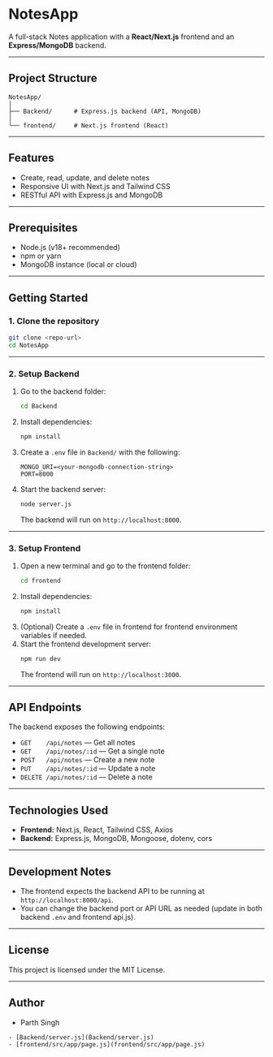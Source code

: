 
# NotesApp

A full-stack Notes application with a **React/Next.js** frontend and an **Express/MongoDB** backend.

---

## Project Structure

```
NotesApp/
│
├── Backend/      # Express.js backend (API, MongoDB)
│
└── frontend/     # Next.js frontend (React)
```

---

## Features

- Create, read, update, and delete notes
- Responsive UI with Next.js and Tailwind CSS
- RESTful API with Express.js and MongoDB

---

## Prerequisites

- Node.js (v18+ recommended)
- npm or yarn
- MongoDB instance (local or cloud)

---

## Getting Started

### 1. Clone the repository

```sh
git clone <repo-url>
cd NotesApp
```

---

### 2. Setup Backend

1. Go to the backend folder:
    ```sh
    cd Backend
    ```
2. Install dependencies:
    ```sh
    npm install
    ```
3. Create a `.env` file in `Backend/` with the following:
    ```
    MONGO_URI=<your-mongodb-connection-string>
    PORT=8000
    ```
4. Start the backend server:
    ```sh
    node server.js
    ```
    The backend will run on `http://localhost:8000`.

---

### 3. Setup Frontend

1. Open a new terminal and go to the frontend folder:
    ```sh
    cd frontend
    ```
2. Install dependencies:
    ```sh
    npm install
    ```
3. (Optional) Create a `.env` file in frontend for frontend environment variables if needed.
4. Start the frontend development server:
    ```sh
    npm run dev
    ```
    The frontend will run on `http://localhost:3000`.

---

## API Endpoints

The backend exposes the following endpoints:

- `GET    /api/notes`         — Get all notes
- `GET    /api/notes/:id`     — Get a single note
- `POST   /api/notes`         — Create a new note
- `PUT    /api/notes/:id`     — Update a note
- `DELETE /api/notes/:id`     — Delete a note

---

## Technologies Used

- **Frontend:** Next.js, React, Tailwind CSS, Axios
- **Backend:** Express.js, MongoDB, Mongoose, dotenv, cors

---

## Development Notes

- The frontend expects the backend API to be running at `http://localhost:8000/api`.
- You can change the backend port or API URL as needed (update in both backend `.env` and frontend api.js).

---

## License

This project is licensed under the MIT License.

---

## Author

- Parth Singh

```
- [Backend/server.js](Backend/server.js)
- [frontend/src/app/page.js](frontend/src/app/page.js)
```
```
